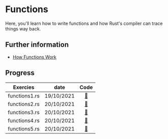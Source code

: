 # Functions

Here, you'll learn how to write functions and how Rust's compiler can trace things way back.

## Further information

- [How Functions Work](https://doc.rust-lang.org/book/ch03-03-how-functions-work.html)

## Progress
| Exercies          | date  | Code |
| :---------------: | :-------: | :---------: |
| functions1.rs | 19/10/2021    | [:link:](./functions1.md) |
| functions2.rs | 20/10/2021    | [:link:](./functions2.md) |
| functions3.rs | 20/10/2021    | [:link:](./functions3.md) |
| functions4.rs | 20/10/2021    | [:link:](./functions4.md) |
| functions5.rs | 20/10/2021    | [:link:](./functions5.md) |